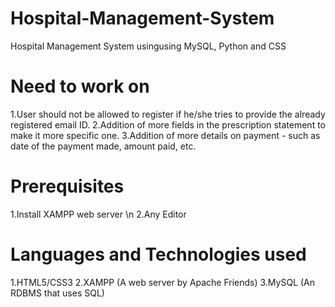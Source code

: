 # Hospital-Management-System 

Hospital Management System usingusing MySQL, Python and CSS

# Need to work on
1.User should not be allowed to register if he/she tries to provide the already registered email ID.
2.Addition of more fields in the prescription statement to make it more specific one.
3.Addition of more details on payment - such as date of the payment made, amount paid, etc.

# Prerequisites
1.Install XAMPP web server \n
2.Any Editor

# Languages and Technologies used
1.HTML5/CSS3
2.XAMPP (A web server by Apache Friends)
3.MySQL (An RDBMS that uses SQL)
